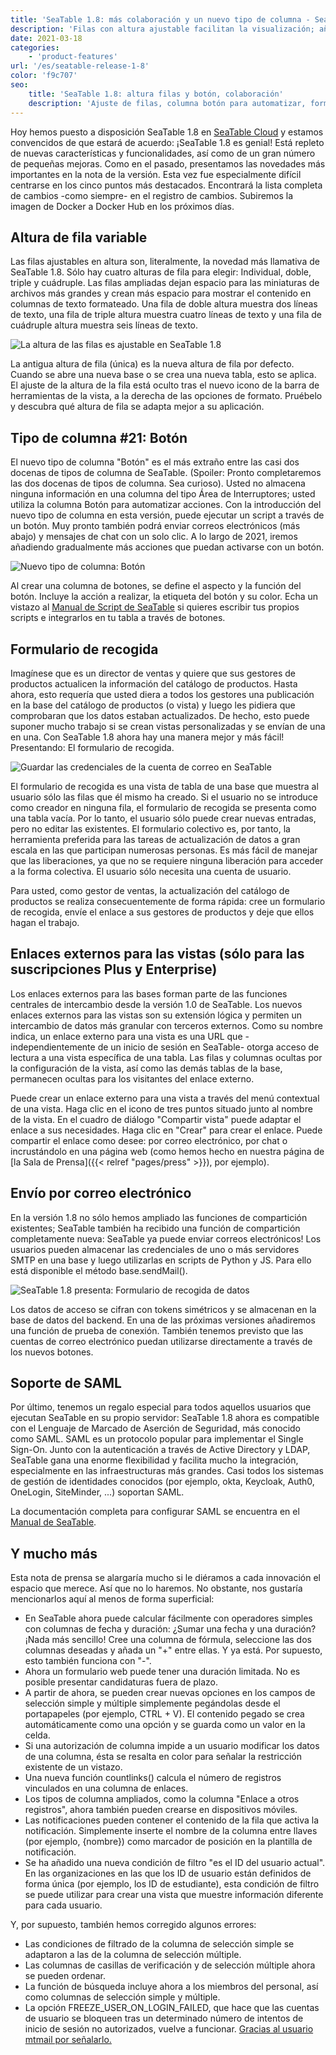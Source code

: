 ```yaml
---
title: 'SeaTable 1.8: más colaboración y un nuevo tipo de columna - SeaTable'
description: 'Filas con altura ajustable facilitan la visualización; añade botones para ejecutar scripts y recoge datos de múltiples usuarios. Comparte vistas de manera externa, guarda mails por base, cuenta vínculos y aprovecha nuevas opciones y filtros. Una versión potente para equipos que buscan más control y colaboración.'
date: 2021-03-18
categories:
    - 'product-features'
url: '/es/seatable-release-1-8'
color: 'f9c707'
seo:
    title: 'SeaTable 1.8: altura filas y botón, colaboración'
    description: 'Ajuste de filas, columna botón para automatizar, formularios de recogida, vistas compartidas y envío de email llegan en SeaTable 1.8.'
---
```


Hoy hemos puesto a disposición SeaTable 1.8 en [SeaTable Cloud](https://cloud.seatable.io) y estamos convencidos de que estará de acuerdo: ¡SeaTable 1.8 es genial! Está repleto de nuevas características y funcionalidades, así como de un gran número de pequeñas mejoras. Como en el pasado, presentamos las novedades más importantes en la nota de la versión. Esta vez fue especialmente difícil centrarse en los cinco puntos más destacados. Encontrará la lista completa de cambios -como siempre- en el registro de cambios. Subiremos la imagen de Docker a Docker Hub en los próximos días.

## Altura de fila variable

Las filas ajustables en altura son, literalmente, la novedad más llamativa de SeaTable 1.8. Sólo hay cuatro alturas de fila para elegir: Individual, doble, triple y cuádruple. Las filas ampliadas dejan espacio para las miniaturas de archivos más grandes y crean más espacio para mostrar el contenido en columnas de texto formateado. Una fila de doble altura muestra dos líneas de texto, una fila de triple altura muestra cuatro líneas de texto y una fila de cuádruple altura muestra seis líneas de texto.

![La altura de las filas es ajustable en SeaTable 1.8](SeaTable1.8_CustomizableRowHeight_1498x646.png)

La antigua altura de fila (única) es la nueva altura de fila por defecto. Cuando se abre una nueva base o se crea una nueva tabla, esto se aplica. El ajuste de la altura de la fila está oculto tras el nuevo icono de la barra de herramientas de la vista, a la derecha de las opciones de formato. Pruébelo y descubra qué altura de fila se adapta mejor a su aplicación.

## Tipo de columna #21: Botón

El nuevo tipo de columna "Botón" es el más extraño entre las casi dos docenas de tipos de columna de SeaTable. (Spoiler: Pronto completaremos las dos docenas de tipos de columna. Sea curioso). Usted no almacena ninguna información en una columna del tipo Área de Interruptores; usted utiliza la columna Botón para automatizar acciones. Con la introducción del nuevo tipo de columna en esta versión, puede ejecutar un script a través de un botón. Muy pronto también podrá enviar correos electrónicos (más abajo) y mensajes de chat con un solo clic. A lo largo de 2021, iremos añadiendo gradualmente más acciones que puedan activarse con un botón.

![Nuevo tipo de columna: Botón](SeaTable1.8_ColumnType_Button_1500x708.png)

Al crear una columna de botones, se define el aspecto y la función del botón. Incluye la acción a realizar, la etiqueta del botón y su color. Echa un vistazo al [Manual de Script de SeaTable](https://developer.seatable.com/scripts/) si quieres escribir tus propios scripts e integrarlos en tu tabla a través de botones.

## Formulario de recogida

Imagínese que es un director de ventas y quiere que sus gestores de productos actualicen la información del catálogo de productos. Hasta ahora, esto requería que usted diera a todos los gestores una publicación en la base del catálogo de productos (o vista) y luego les pidiera que comprobaran que los datos estaban actualizados. De hecho, esto puede suponer mucho trabajo si se crean vistas personalizadas y se envían de una en una. Con SeaTable 1.8 ahora hay una manera mejor y más fácil! Presentando: El formulario de recogida.

![Guardar las credenciales de la cuenta de correo en SeaTable](SeaTable1.8_MailAccount_1500x495.png)

El formulario de recogida es una vista de tabla de una base que muestra al usuario sólo las filas que él mismo ha creado. Si el usuario no se introduce como creador en ninguna fila, el formulario de recogida se presenta como una tabla vacía. Por lo tanto, el usuario sólo puede crear nuevas entradas, pero no editar las existentes. El formulario colectivo es, por tanto, la herramienta preferida para las tareas de actualización de datos a gran escala en las que participan numerosas personas. Es más fácil de manejar que las liberaciones, ya que no se requiere ninguna liberación para acceder a la forma colectiva. El usuario sólo necesita una cuenta de usuario.

Para usted, como gestor de ventas, la actualización del catálogo de productos se realiza consecuentemente de forma rápida: cree un formulario de recogida, envíe el enlace a sus gestores de productos y deje que ellos hagan el trabajo.

## Enlaces externos para las vistas (sólo para las suscripciones Plus y Enterprise)

Los enlaces externos para las bases forman parte de las funciones centrales de intercambio desde la versión 1.0 de SeaTable. Los nuevos enlaces externos para las vistas son su extensión lógica y permiten un intercambio de datos más granular con terceros externos. Como su nombre indica, un enlace externo para una vista es una URL que -independientemente de un inicio de sesión en SeaTable- otorga acceso de lectura a una vista específica de una tabla. Las filas y columnas ocultas por la configuración de la vista, así como las demás tablas de la base, permanecen ocultas para los visitantes del enlace externo.

Puede crear un enlace externo para una vista a través del menú contextual de una vista. Haga clic en el icono de tres puntos situado junto al nombre de la vista. En el cuadro de diálogo "Compartir vista" puede adaptar el enlace a sus necesidades. Haga clic en "Crear" para crear el enlace. Puede compartir el enlace como desee: por correo electrónico, por chat o incrustándolo en una página web (como hemos hecho en nuestra página de [la Sala de Prensa]({{< relref "pages/press" >}}), por ejemplo).

## Envío por correo electrónico

En la versión 1.8 no sólo hemos ampliado las funciones de compartición existentes; SeaTable también ha recibido una función de compartición completamente nueva: SeaTable ya puede enviar correos electrónicos! Los usuarios pueden almacenar las credenciales de uno o más servidores SMTP en una base y luego utilizarlas en scripts de Python y JS. Para ello está disponible el método base.sendMail().

![SeaTable 1.8 presenta: Formulario de recogida de datos](SeaTable1.8_DataCollectionTable_1500x495.png)

Los datos de acceso se cifran con tokens simétricos y se almacenan en la base de datos del backend. En una de las próximas versiones añadiremos una función de prueba de conexión. También tenemos previsto que las cuentas de correo electrónico puedan utilizarse directamente a través de los nuevos botones.

## Soporte de SAML

Por último, tenemos un regalo especial para todos aquellos usuarios que ejecutan SeaTable en su propio servidor: SeaTable 1.8 ahora es compatible con el Lenguaje de Marcado de Aserción de Seguridad, más conocido como SAML. SAML es un protocolo popular para implementar el Single Sign-On. Junto con la autenticación a través de Active Directory y LDAP, SeaTable gana una enorme flexibilidad y facilita mucho la integración, especialmente en las infraestructuras más grandes. Casi todos los sistemas de gestión de identidades conocidos (por ejemplo, okta, Keycloak, Auth0, OneLogin, SiteMinder, ...) soportan SAML.

La documentación completa para configurar SAML se encuentra en el [Manual de SeaTable](https://manual.seatable.io/config/enterprise/saml/).

## Y mucho más

Esta nota de prensa se alargaría mucho si le diéramos a cada innovación el espacio que merece. Así que no lo haremos. No obstante, nos gustaría mencionarlos aquí al menos de forma superficial:

- En SeaTable ahora puede calcular fácilmente con operadores simples con columnas de fecha y duración: ¿Sumar una fecha y una duración? ¡Nada más sencillo! Cree una columna de fórmula, seleccione las dos columnas deseadas y añada un "+" entre ellas. Y ya está. Por supuesto, esto también funciona con "-".
- Ahora un formulario web puede tener una duración limitada. No es posible presentar candidaturas fuera de plazo.
- A partir de ahora, se pueden crear nuevas opciones en los campos de selección simple y múltiple simplemente pegándolas desde el portapapeles (por ejemplo, CTRL + V). El contenido pegado se crea automáticamente como una opción y se guarda como un valor en la celda.
- Si una autorización de columna impide a un usuario modificar los datos de una columna, ésta se resalta en color para señalar la restricción existente de un vistazo.
- Una nueva función countlinks() calcula el número de registros vinculados en una columna de enlaces.
- Los tipos de columna ampliados, como la columna "Enlace a otros registros", ahora también pueden crearse en dispositivos móviles.
- Las notificaciones pueden contener el contenido de la fila que activa la notificación. Simplemente inserte el nombre de la columna entre llaves (por ejemplo, {nombre}) como marcador de posición en la plantilla de notificación.
- Se ha añadido una nueva condición de filtro "es el ID del usuario actual". En las organizaciones en las que los ID de usuario están definidos de forma única (por ejemplo, los ID de estudiante), esta condición de filtro se puede utilizar para crear una vista que muestre información diferente para cada usuario.

Y, por supuesto, también hemos corregido algunos errores:

- Las condiciones de filtrado de la columna de selección simple se adaptaron a las de la columna de selección múltiple.
- Las columnas de casillas de verificación y de selección múltiple ahora se pueden ordenar.
- La función de búsqueda incluye ahora a los miembros del personal, así como columnas de selección simple y múltiple.
- La opción FREEZE_USER_ON_LOGIN_FAILED, que hace que las cuentas de usuario se bloqueen tras un determinado número de intentos de inicio de sesión no autorizados, vuelve a funcionar. [Gracias al usuario mtmail por señalarlo.](https://forum.seatable.com/t/v1-7-1-freeze-account-and-fail2ban/296)
